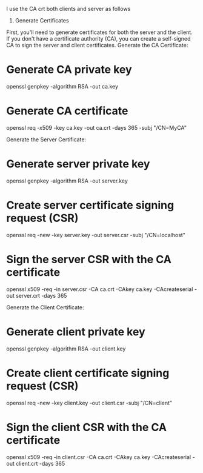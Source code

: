 I use the CA crt both clients and server as follows

1. Generate Certificates

First, you'll need to generate certificates for both the server and the client. If you don't have a certificate authority (CA), you can create a self-signed CA to sign the server and client certificates.
Generate the CA Certificate:

# Generate CA private key
openssl genpkey -algorithm RSA -out ca.key

# Generate CA certificate
openssl req -x509 -key ca.key -out ca.crt -days 365 -subj "/CN=MyCA"

Generate the Server Certificate:

# Generate server private key
openssl genpkey -algorithm RSA -out server.key

# Create server certificate signing request (CSR)
openssl req -new -key server.key -out server.csr -subj "/CN=localhost"

# Sign the server CSR with the CA certificate
openssl x509 -req -in server.csr -CA ca.crt -CAkey ca.key -CAcreateserial -out server.crt -days 365

Generate the Client Certificate:

# Generate client private key
openssl genpkey -algorithm RSA -out client.key

# Create client certificate signing request (CSR)
openssl req -new -key client.key -out client.csr -subj "/CN=client"

# Sign the client CSR with the CA certificate
openssl x509 -req -in client.csr -CA ca.crt -CAkey ca.key -CAcreateserial -out client.crt -days 365
